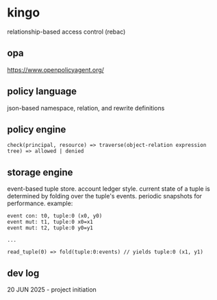 # kingo
relationship-based access control (rebac)

## opa
https://www.openpolicyagent.org/

## policy language
json-based namespace, relation, and rewrite definitions

## policy engine
`check(principal, resource) => traverse(object-relation expression tree) => allowed | denied`

## storage engine
event-based tuple store. account ledger style. current state of a tuple is determined by folding over the tuple's events. periodic snapshots for performance.
example: 
```
event con: t0, tuple:0 (x0, y0)
event mut: t1, tuple:0 x0=x1
event mut: t2, tuple:0 y0=y1

...

read_tuple(0) => fold(tuple:0:events) // yields tuple:0 (x1, y1)
 ```

## dev log
20 JUN 2025 - project initiation
